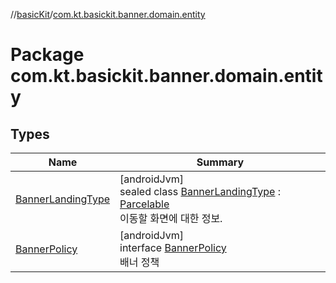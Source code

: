 //[basicKit](../../index.md)/[com.kt.basickit.banner.domain.entity](index.md)

# Package com.kt.basickit.banner.domain.entity

## Types

| Name | Summary |
|---|---|
| [BannerLandingType](-banner-landing-type/index.md) | [androidJvm]<br>sealed class [BannerLandingType](-banner-landing-type/index.md) : [Parcelable](https://developer.android.com/reference/kotlin/android/os/Parcelable.html)<br>이동할 화면에 대한 정보. |
| [BannerPolicy](-banner-policy/index.md) | [androidJvm]<br>interface [BannerPolicy](-banner-policy/index.md)<br>배너 정책 |

